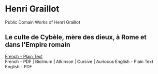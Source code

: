 # Henri Graillot

Public Domain Works of Henri Graillot

## Le culte de Cybèle, mère des dieux, à Rome et dans l'Empire romain

[French - Plain Text](culte-cybele/full-text-french.md)  
French - PDF | Biolinum | Atkinson | Cursive | Auriocus
English - Plain Text
English - PDF

